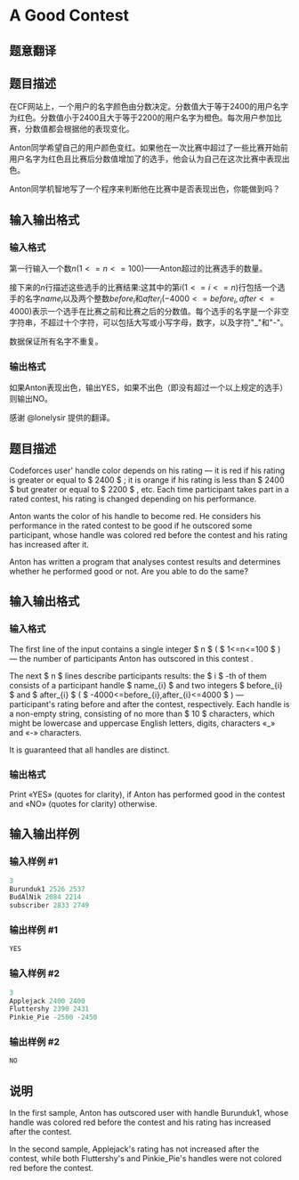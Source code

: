 # A Good Contest

## 题意翻译

## 题目描述

在CF网站上，一个用户的名字颜色由分数决定。分数值大于等于$2400$的用户名字为红色。分数值小于$2400$且大于等于$2200$的用户名字为橙色。每次用户参加比赛，分数值都会根据他的表现变化。

Anton同学希望自己的用户颜色变红。如果他在一次比赛中超过了一些比赛开始前用户名字为红色且比赛后分数值增加了的选手，他会认为自己在这次比赛中表现出色。

Anton同学机智地写了一个程序来判断他在比赛中是否表现出色，你能做到吗？

## 输入输出格式

### 输入格式

第一行输入一个数$n(1<=n<=100)$——Anton超过的比赛选手的数量。

接下来的$n$行描述这些选手的比赛结果:这其中的第$i(1<=i<=n)$行包括一个选手的名字$name_i$以及两个整数$before_i$和$after_i(-4000<=before_i,after<=4000)$表示一个选手在比赛之前和比赛之后的分数值。每个选手的名字是一个非空字符串，不超过十个字符，可以包括大写或小写字母，数字，以及字符"_"和"-"。

数据保证所有名字不重复。

### 输出格式

如果Anton表现出色，输出YES，如果不出色（即没有超过一个以上规定的选手）则输出NO。

感谢 @lonelysir 提供的翻译。

## 题目描述

Codeforces user' handle color depends on his rating — it is red if his rating is greater or equal to $ 2400 $ ; it is orange if his rating is less than $ 2400 $ but greater or equal to $ 2200 $ , etc. Each time participant takes part in a rated contest, his rating is changed depending on his performance.

Anton wants the color of his handle to become red. He considers his performance in the rated contest to be good if he outscored some participant, whose handle was colored red before the contest and his rating has increased after it.

Anton has written a program that analyses contest results and determines whether he performed good or not. Are you able to do the same?

## 输入输出格式

### 输入格式

The first line of the input contains a single integer $ n $ ( $ 1<=n<=100 $ ) — the number of participants Anton has outscored in this contest .

The next $ n $ lines describe participants results: the $ i $ -th of them consists of a participant handle $ name_{i} $ and two integers $ before_{i} $ and $ after_{i} $ ( $ -4000<=before_{i},after_{i}<=4000 $ ) — participant's rating before and after the contest, respectively. Each handle is a non-empty string, consisting of no more than $ 10 $ characters, which might be lowercase and uppercase English letters, digits, characters «\_» and «-» characters.

It is guaranteed that all handles are distinct.

### 输出格式

Print «YES» (quotes for clarity), if Anton has performed good in the contest and «NO» (quotes for clarity) otherwise.

## 输入输出样例

### 输入样例 #1

```cpp
3
Burunduk1 2526 2537
BudAlNik 2084 2214
subscriber 2833 2749

```
### 输出样例 #1

```cpp
YES
```


### 输入样例 #2

```cpp
3
Applejack 2400 2400
Fluttershy 2390 2431
Pinkie_Pie -2500 -2450

```
### 输出样例 #2

```cpp
NO
```


## 说明

In the first sample, Anton has outscored user with handle Burunduk1, whose handle was colored red before the contest and his rating has increased after the contest.

In the second sample, Applejack's rating has not increased after the contest, while both Fluttershy's and Pinkie\_Pie's handles were not colored red before the contest.

